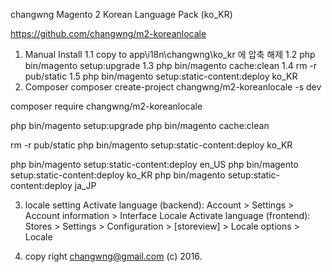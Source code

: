 changwng Magento 2 Korean Language Pack (ko_KR)

https://github.com/changwng/m2-koreanlocale
 


1. Manual Install
   1.1 copy to app\i18n\changwng\ko_kr 에 압축 해제
   1.2 php bin/magento setup:upgrade
   1.3 php bin/magento cache:clean
   1.4 rm -r pub/static
   1.5 php bin/magento setup:static-content:deploy ko_KR
2. Composer 
composer create-project changwng/m2-koreanlocale -s dev

composer require changwng/m2-koreanlocale

php bin/magento setup:upgrade
php bin/magento cache:clean


rm -r pub/static
php bin/magento setup:static-content:deploy ko_KR

php bin/magento setup:static-content:deploy en_US
php bin/magento setup:static-content:deploy ko_KR
php bin/magento setup:static-content:deploy ja_JP


3. locale setting
Activate language (backend): Account > Settings > Account information > Interface Locale
Activate language (frontend): Stores > Settings > Configuration > [storeview] > Locale options > Locale


4. copy right changwng@gmail.com  (c) 2016.
